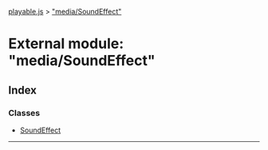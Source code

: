 [playable.js](../README.md) > ["media/SoundEffect"](../modules/_media_soundeffect_.md)

# External module: "media/SoundEffect"

## Index

### Classes

* [SoundEffect](../classes/_media_soundeffect_.soundeffect.md)

---

